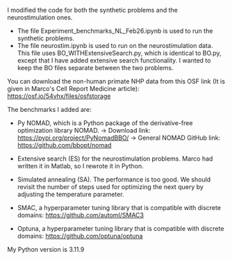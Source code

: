I modified the code for both the synthetic problems and the neurostimulation ones.
- The file Experiment_benchmarks_NL_Feb26.ipynb is used to run the synthetic problems.
- The file neurostim.ipynb is used to run on the neurostimulation data. This file uses BO_WITHExtensiveSearch.py, which is identical to BO.py, except that I have added extensive search functionality. I wanted to keep the BO files separate between the two problems.

You can download the non-human primate NHP data from this OSF link (It is given in Marco's Cell Report Medicine article): https://osf.io/54vhx/files/osfstorage

The benchmarks I added are:
- Py NOMAD, which is a Python package of the derivative-free optimization library NOMAD.
-> Download link: https://pypi.org/project/PyNomadBBO/
-> General NOMAD GitHub link: https://github.com/bbopt/nomad

- Extensive search (ES) for the neurostimulation problems. Marco had written it in Matlab, so I rewrote it in Python.
- Simulated annealing (SA). The performance is too good. We should revisit the number of steps used for optimizing the next query by adjusting the temperature parameter.

- SMAC, a hyperparameter tuning library that is compatible with discrete domains: https://github.com/automl/SMAC3

- Optuna, a hyperparameter tuning library that is compatible with discrete domains: https://github.com/optuna/optuna

My Python version is 3.11.9
